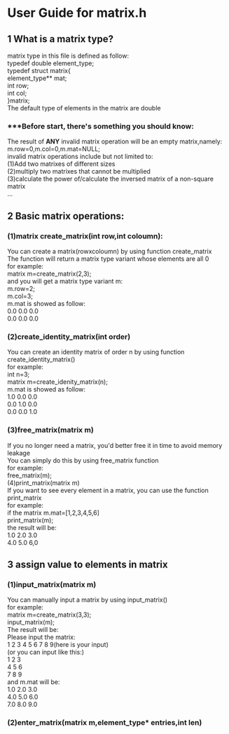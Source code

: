 # User Guide for matrix.h
## 1 What is a matrix type?
matrix type in this file is defined as follow:  
typedef double element_type;  
typedef struct matrix{  
  element_type** mat;  
  int row;  
  int col;  
}matrix;  
The default type of elements in the matrix are double  

### ***Before start, there's something you should know:
The result of **ANY** invalid matrix operation will be an empty matrix,namely:  
    m.row=0,m.col=0,m.mat=NULL;  
invalid matrix operations include but not limited to:  
(1)Add two matrixes of different sizes  
(2)multiply two matrixes that cannot be multiplied  
(3)calculate the power of/calculate the inversed matrix of a non-square matrix  
...

## 2 Basic matrix operations:
### (1)matrix create_matrix(int row,int coloumn):
   You can create a matrix(rowxcoloumn) by using function create_matrix  
   The function will return a matrix type variant whose elements are all 0  
for example:  
   matrix m=create_matrix(2,3);  
and you will get a matrix type variant m:  
   m.row=2;  
   m.col=3;  
   m.mat is showed as follow:  
       0.0    0.0    0.0  
       0.0    0.0    0.0  
### (2)create_identity_matrix(int order)  
   You can create an identity matrix of order n by using function create_identity_matrix()  
for example:  
    int n=3;  
    matrix m=create_idenity_matrix(n);  
m.mat is showed as follow:  
    1.0  0.0  0.0  
    0.0  1.0  0.0  
    0.0  0.0  1.0  

### (3)free_matrix(matrix m)  
   If you no longer need a matrix, you'd better free it in time to avoid memory leakage  
   You can simply do this by using free_matrix function  
for example:  
   free_matrix(m);  
(4)print_matrix(matrix m)  
   If you want to see every element in a matrix, you can use the function print_matrix  
for example:  
if the matrix m.mat=[1,2,3,4,5,6]  
   print_matrix(m);  
the result will be:  
      1.0  2.0  3.0  
      4.0  5.0  6,0  

## 3 assign value to elements in matrix
### (1)input_matrix(matrix m)
   You can manually input a matrix by using input_matrix()  
for example:  
   matrix m=create_matrix(3,3);  
   input_matrix(m);  
The result will be:  
Please input the matrix:  
1 2 3 4 5 6 7 8 9(here is your input)  
(or you can input like this:)  
1 2 3  
4 5 6  
7 8 9  
and m.mat will be:  
   1.0  2.0  3.0  
   4.0  5.0  6.0  
   7.0  8.0  9.0  
### (2)enter_matrix(matrix m,element_type* entries,int len)  
